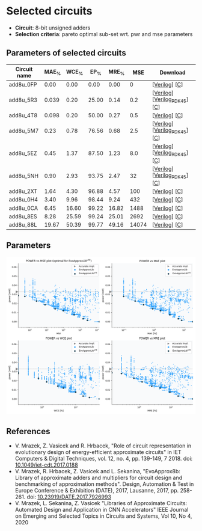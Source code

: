 
Selected circuits
===================
 - **Circuit**: 8-bit unsigned adders
 - **Selection criteria**: pareto optimal sub-set wrt. pwr and mse parameters

Parameters of selected circuits
----------------------------

| Circuit name | MAE<sub>%</sub> | WCE<sub>%</sub> | EP<sub>%</sub> | MRE<sub>%</sub> | MSE | Download |
| --- |  --- | --- | --- | --- | --- | --- | 
| add8u_0FP | 0.00 | 0.00 | 0.00 | 0.00 | 0 |  [[Verilog](add8u_0FP.v)]  [[C](add8u_0FP.c)] |
| add8u_5R3 | 0.039 | 0.20 | 25.00 | 0.14 | 0.2 |  [[Verilog](add8u_5R3.v)] [[Verilog<sub>PDK45</sub>](add8u_5R3_pdk45.v)] [[C](add8u_5R3.c)] |
| add8u_4T8 | 0.098 | 0.20 | 50.00 | 0.27 | 0.5 |  [[Verilog](add8u_4T8.v)]  [[C](add8u_4T8.c)] |
| add8u_5M7 | 0.23 | 0.78 | 76.56 | 0.68 | 2.5 |  [[Verilog](add8u_5M7.v)] [[Verilog<sub>PDK45</sub>](add8u_5M7_pdk45.v)] [[C](add8u_5M7.c)] |
| add8u_5EZ | 0.45 | 1.37 | 87.50 | 1.23 | 8.0 |  [[Verilog](add8u_5EZ.v)] [[Verilog<sub>PDK45</sub>](add8u_5EZ_pdk45.v)] [[C](add8u_5EZ.c)] |
| add8u_5NH | 0.90 | 2.93 | 93.75 | 2.47 | 32 |  [[Verilog](add8u_5NH.v)] [[Verilog<sub>PDK45</sub>](add8u_5NH_pdk45.v)] [[C](add8u_5NH.c)] |
| add8u_2XT | 1.64 | 4.30 | 96.88 | 4.57 | 100 |  [[Verilog](add8u_2XT.v)]  [[C](add8u_2XT.c)] |
| add8u_0H4 | 3.40 | 9.96 | 98.44 | 9.24 | 432 |  [[Verilog](add8u_0H4.v)]  [[C](add8u_0H4.c)] |
| add8u_0CA | 6.45 | 16.60 | 99.22 | 16.82 | 1488 |  [[Verilog](add8u_0CA.v)]  [[C](add8u_0CA.c)] |
| add8u_8ES | 8.28 | 25.59 | 99.24 | 25.01 | 2692 |  [[Verilog](add8u_8ES.v)]  [[C](add8u_8ES.c)] |
| add8u_88L | 19.67 | 50.39 | 99.77 | 49.16 | 14074 |  [[Verilog](add8u_88L.v)]  [[C](add8u_88L.c)] |
    
Parameters
--------------
![Parameters figure](fig.png)

References
--------------
   - V. Mrazek, Z. Vasicek and R. Hrbacek, "Role of circuit representation in evolutionary design of energy-efficient approximate circuits" in IET Computers & Digital Techniques, vol. 12, no. 4, pp. 139-149, 7 2018. doi: [10.1049/iet-cdt.2017.0188](https://dx.doi.org/10.1049/iet-cdt.2017.0188)
   - V. Mrazek, R. Hrbacek, Z. Vasicek and L. Sekanina, "EvoApprox8b: Library of approximate adders and multipliers for circuit design and benchmarking of approximation methods". Design, Automation & Test in Europe Conference & Exhibition (DATE), 2017, Lausanne, 2017, pp. 258-261. doi: [10.23919/DATE.2017.7926993](https://dx.doi.org/10.23919/DATE.2017.7926993)
   - V. Mrazek, L. Sekanina, Z. Vasicek "Libraries of Approximate Circuits: Automated Design and Application in CNN Accelerators" IEEE Journal on Emerging and Selected Topics in Circuits and Systems, Vol 10, No 4, 2020

             
